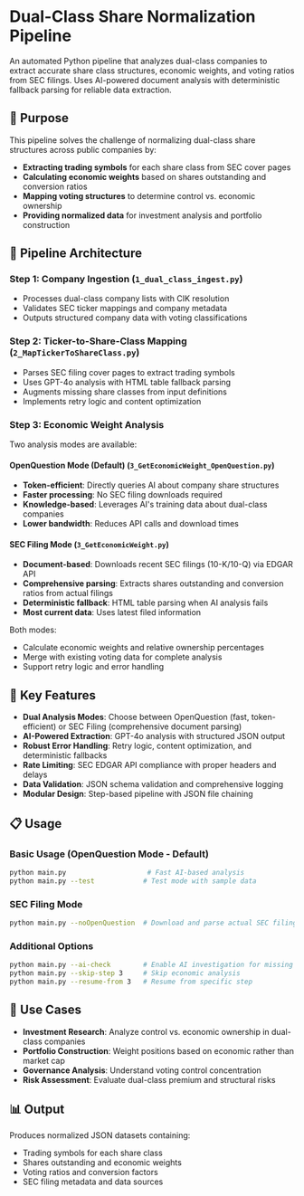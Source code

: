 # Dual-Class Share Normalization Pipeline

An automated Python pipeline that analyzes dual-class companies to extract accurate share class structures, economic weights, and voting ratios from SEC filings. Uses AI-powered document analysis with deterministic fallback parsing for reliable data extraction.

## 🎯 Purpose

This pipeline solves the challenge of normalizing dual-class share structures across public companies by:

- **Extracting trading symbols** for each share class from SEC cover pages
- **Calculating economic weights** based on shares outstanding and conversion ratios
- **Mapping voting structures** to determine control vs. economic ownership
- **Providing normalized data** for investment analysis and portfolio construction

## 🔧 Pipeline Architecture

### Step 1: Company Ingestion (`1_dual_class_ingest.py`)

- Processes dual-class company lists with CIK resolution
- Validates SEC ticker mappings and company metadata
- Outputs structured company data with voting classifications

### Step 2: Ticker-to-Share-Class Mapping (`2_MapTickerToShareClass.py`)

- Parses SEC filing cover pages to extract trading symbols
- Uses GPT-4o analysis with HTML table fallback parsing
- Augments missing share classes from input definitions
- Implements retry logic and content optimization

### Step 3: Economic Weight Analysis

Two analysis modes are available:

#### **OpenQuestion Mode (Default)** (`3_GetEconomicWeight_OpenQuestion.py`)

- **Token-efficient**: Directly queries AI about company share structures
- **Faster processing**: No SEC filing downloads required
- **Knowledge-based**: Leverages AI's training data about dual-class companies
- **Lower bandwidth**: Reduces API calls and download times

#### **SEC Filing Mode** (`3_GetEconomicWeight.py`)

- **Document-based**: Downloads recent SEC filings (10-K/10-Q) via EDGAR API
- **Comprehensive parsing**: Extracts shares outstanding and conversion ratios from actual filings
- **Deterministic fallback**: HTML table parsing when AI analysis fails
- **Most current data**: Uses latest filed information

Both modes:

- Calculate economic weights and relative ownership percentages
- Merge with existing voting data for complete analysis
- Support retry logic and error handling

## 🚀 Key Features

- **Dual Analysis Modes**: Choose between OpenQuestion (fast, token-efficient) or SEC Filing (comprehensive document parsing)
- **AI-Powered Extraction**: GPT-4o analysis with structured JSON output
- **Robust Error Handling**: Retry logic, content optimization, and deterministic fallbacks
- **Rate Limiting**: SEC EDGAR API compliance with proper headers and delays
- **Data Validation**: JSON schema validation and comprehensive logging
- **Modular Design**: Step-based pipeline with JSON file chaining

## 📋 Usage

### Basic Usage (OpenQuestion Mode - Default)

```bash
python main.py                    # Fast AI-based analysis
python main.py --test            # Test mode with sample data
```

### SEC Filing Mode

```bash
python main.py --noOpenQuestion  # Download and parse actual SEC filings
```

### Additional Options

```bash
python main.py --ai-check        # Enable AI investigation for missing CIKs
python main.py --skip-step 3     # Skip economic analysis
python main.py --resume-from 3   # Resume from specific step
```

## 💼 Use Cases

- **Investment Research**: Analyze control vs. economic ownership in dual-class companies
- **Portfolio Construction**: Weight positions based on economic rather than market cap
- **Governance Analysis**: Understand voting control concentration
- **Risk Assessment**: Evaluate dual-class premium and structural risks

## 📊 Output

Produces normalized JSON datasets containing:

- Trading symbols for each share class
- Shares outstanding and economic weights
- Voting ratios and conversion factors
- SEC filing metadata and data sources
